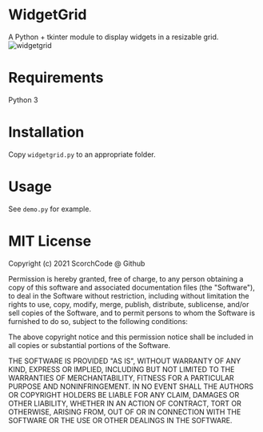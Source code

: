 # WidgetGrid
A Python + tkinter module to display widgets in a resizable grid.
![widgetgrid](https://user-images.githubusercontent.com/47459835/146667281-c93a7d06-0b1e-488f-bd9d-66e89cdf5740.png)

# Requirements
Python 3

# Installation
Copy `widgetgrid.py` to an appropriate folder.

# Usage
See `demo.py` for example.

# MIT License
Copyright (c) 2021 ScorchCode @ Github

Permission is hereby granted, free of charge, to any person obtaining a copy
of this software and associated documentation files (the "Software"), to deal
in the Software without restriction, including without limitation the rights
to use, copy, modify, merge, publish, distribute, sublicense, and/or sell
copies of the Software, and to permit persons to whom the Software is
furnished to do so, subject to the following conditions:

The above copyright notice and this permission notice shall be included in all
copies or substantial portions of the Software.

THE SOFTWARE IS PROVIDED "AS IS", WITHOUT WARRANTY OF ANY KIND, EXPRESS OR
IMPLIED, INCLUDING BUT NOT LIMITED TO THE WARRANTIES OF MERCHANTABILITY,
FITNESS FOR A PARTICULAR PURPOSE AND NONINFRINGEMENT. IN NO EVENT SHALL THE
AUTHORS OR COPYRIGHT HOLDERS BE LIABLE FOR ANY CLAIM, DAMAGES OR OTHER
LIABILITY, WHETHER IN AN ACTION OF CONTRACT, TORT OR OTHERWISE, ARISING FROM,
OUT OF OR IN CONNECTION WITH THE SOFTWARE OR THE USE OR OTHER DEALINGS IN THE
SOFTWARE.

